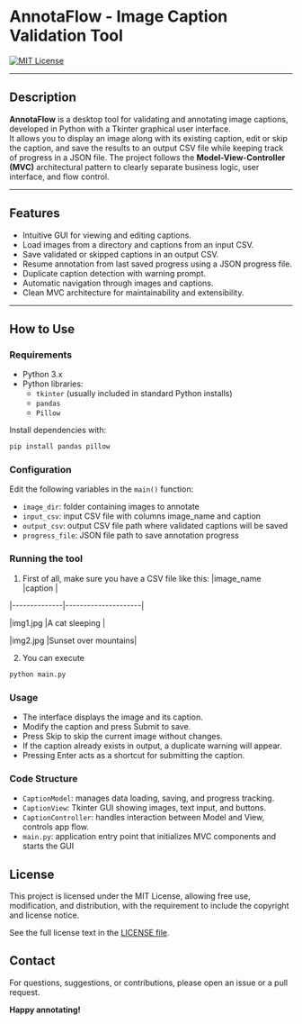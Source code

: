 
# AnnotaFlow - Image Caption Validation Tool

[![MIT License](https://img.shields.io/badge/License-MIT-yellow.svg)](LICENSE)

---

## Description

**AnnotaFlow** is a desktop tool for validating and annotating image captions, developed in Python with a Tkinter graphical user interface.  
It allows you to display an image along with its existing caption, edit or skip the caption, and save the results to an output CSV file while keeping track of progress in a JSON file.
The project follows the **Model-View-Controller (MVC)** architectural pattern to clearly separate business logic, user interface, and flow control.

---

## Features

- Intuitive GUI for viewing and editing captions.
- Load images from a directory and captions from an input CSV.
- Save validated or skipped captions in an output CSV.
- Resume annotation from last saved progress using a JSON progress file.
- Duplicate caption detection with warning prompt.
- Automatic navigation through images and captions.
- Clean MVC architecture for maintainability and extensibility.

---

## How to Use

### Requirements

- Python 3.x
- Python libraries:
  - `tkinter` (usually included in standard Python installs)
  - `pandas`
  - `Pillow`

Install dependencies with:

```bash
pip install pandas pillow
```

### Configuration
Edit the following variables in the `main()` function:
- `image_dir`: folder containing images to annotate
- `input_csv`: input CSV file with columns image_name and caption
- `output_csv`: output CSV file path where validated captions will be saved
- `progress_file`: JSON file path to save annotation progress

### Running the tool
1. First of all, make sure you have a CSV file like this:
|image_name    |caption              |

|--------------|---------------------|

|img1.jpg      |A cat sleeping       |

|img2.jpg      |Sunset over mountains|

2. You can execute
  ```bash
  python main.py
  ```

### Usage
 - The interface displays the image and its caption. 
 - Modify the caption and press Submit to save. 
 - Press Skip to skip the current image without changes.
 - If the caption already exists in output, a duplicate warning will appear. 
 - Pressing Enter acts as a shortcut for submitting the caption.

### Code Structure
- `CaptionModel`: manages data loading, saving, and progress tracking.
- `CaptionView`: Tkinter GUI showing images, text input, and buttons.
- `CaptionController`: handles interaction between Model and View, controls app flow.
- `main.py`: application entry point that initializes MVC components and starts the GUI

## License

This project is licensed under the MIT License, allowing free use, modification, and distribution, with the requirement to include the copyright and license notice.

See the full license text in the [LICENSE file](https://github.com/RenatoEsposito1999/Annotation_system/blob/main/LICENSE).

## Contact

For questions, suggestions, or contributions, please open an issue or a pull request.


**Happy annotating!**
